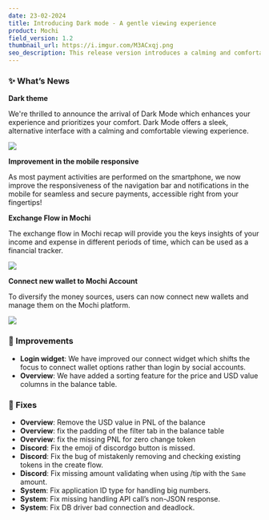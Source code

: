 ```yaml
---
date: 23-02-2024
title: Introducing Dark mode - A gentle viewing experience
product: Mochi
field_version: 1.2
thumbnail_url: https://i.imgur.com/M3ACxqj.png
seo_description: This release version introduces a calming and comfortable viewing experience, as well as a mobile compatible verion. 
---
```

### ✨ What’s News

**Dark theme**

We're thrilled to announce the arrival of Dark Mode which enhances your experience and prioritizes your comfort. Dark Mode offers a sleek, alternative interface with a calming and comfortable viewing experience.

![](https://i.imgur.com/M3ACxqj.png)

**Improvement in the mobile responsive**

As most payment activities are performed on the smartphone, we now improve the responsiveness of the navigation bar and notifications in the mobile for seamless and secure payments, accessible right from your fingertips!

[//]: new_line

**Exchange Flow in Mochi**

The exchange flow in Mochi recap will provide you the keys insights of your income and expense in different periods of time, which can be used as a financial tracker. 

![](https://i.imgur.com/M0AeOcu.png)

**Connect new wallet to Mochi Account**

To diversify the money sources, users can now connect new wallets and manage them on the Mochi platform.

![](https://i.imgur.com/QEZzQWq.png)

[//]: break

### 💎 Improvements

- **Login widget**: We have improved our connect widget which shifts the focus to connect wallet options rather than login by social accounts.
- **Overview**: We have added a sorting feature for the price and USD value columns in the balance table.

### 🐛 Fixes

- **Overview**: Remove the USD value in PNL of the balance
- **Overview**: fix the padding of the filter tab in the balance table
- **Overview**: fix the missing PNL for zero change token
- **Discord**: Fix the emoji of discordgo button is missed.
- **Discord**: Fix the bug of mistakenly removing and checking existing tokens in the create flow.
- **Discord**: Fix missing amount validating when using /tip with the `Same` amount.
- **System**: Fix application ID type for handling big numbers.
- **System**: Fix missing handling API call’s non-JSON response.
- **System**: Fix DB driver bad connection and deadlock.
